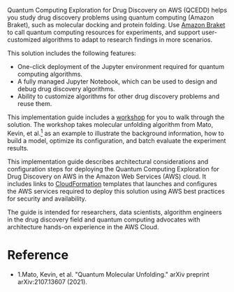 Quantum Computing Exploration for Drug Discovery on AWS (QCEDD) helps you study drug discovery problems using quantum computing (Amazon Braket), such as molecular docking and protein folding. Use [Amazon Braket][braket] to call quantum computing resources for experiments, and support user-customized algorithms to adapt to research findings in more scenarios.

This solution includes the following features:

- One-click deployment of the Jupyter environment required for quantum computing algorithms.
- A fully managed Jupyter Notebook, which can be used to design and debug drug discovery algorithms.
- Ability to customize algorithms for other drug discovery problems and reuse them.

This implementation guide includes a [workshop](workshop/background.md) for you to walk through the solution. The workshop takes molecular unfolding algorithm from Mato, Kevin, et al.[<sup>1</sup>](#original-author) as an example to illustrate the background information, how to build a model, optimize its configuration, and batch evaluate the experiment results.

This implementation guide describes architectural considerations and configuration steps for deploying the Quantum Computing Exploration for Drug Discovery on AWS in the Amazon Web Services (AWS) cloud. It includes links to [CloudFormation][cloudformation] templates that
launches and configures the AWS services required to deploy this solution using AWS best practices for security and availability.

The guide is intended for researchers, data scientists, algorithm engineers in the drug discovery field and quantum computing advocates with architecture hands-on experience in the AWS Cloud.

# Reference

<div id='original-author'></div>
 
 - 1.Mato, Kevin, et al. "Quantum Molecular Unfolding." arXiv preprint arXiv:2107.13607 (2021).

[sagemaker]: https://aws.amazon.com/sagemaker/
[braket]: https://aws.amazon.com/braket/
[ecr]: https://aws.amazon.com/ecr/
[s3]: https://aws.amazon.com/s3/
[eventbridge]: https://aws.amazon.com/eventbridge/
[sns]: https://aws.amazon.com/sns/
[cloudformation]: https://aws.amazon.com/en/cloudformation/
